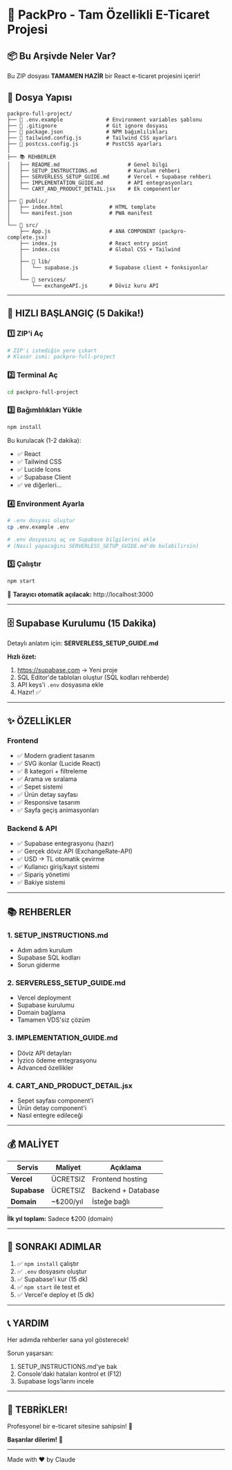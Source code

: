 # 🎉 PackPro - Tam Özellikli E-Ticaret Projesi

## 📦 Bu Arşivde Neler Var?

Bu ZIP dosyası **TAMAMEN HAZİR** bir React e-ticaret projesini içerir!

## 📁 Dosya Yapısı

```
packpro-full-project/
├── 📄 .env.example              # Environment variables şablonu
├── 📄 .gitignore                # Git ignore dosyası
├── 📄 package.json              # NPM bağımlılıkları
├── 📄 tailwind.config.js        # Tailwind CSS ayarları
├── 📄 postcss.config.js         # PostCSS ayarları
│
├── 📚 REHBERLER
│   ├── README.md                      # Genel bilgi
│   ├── SETUP_INSTRUCTIONS.md          # Kurulum rehberi
│   ├── SERVERLESS_SETUP_GUIDE.md      # Vercel + Supabase rehberi
│   ├── IMPLEMENTATION_GUIDE.md        # API entegrasyonları
│   └── CART_AND_PRODUCT_DETAIL.jsx    # Ek componentler
│
├── 📁 public/
│   ├── index.html               # HTML template
│   └── manifest.json            # PWA manifest
│
└── 📁 src/
    ├── App.js                   # ANA COMPONENT (packpro-complete.jsx)
    ├── index.js                 # React entry point
    ├── index.css                # Global CSS + Tailwind
    │
    ├── 📁 lib/
    │   └── supabase.js          # Supabase client + fonksiyonlar
    │
    └── 📁 services/
        └── exchangeAPI.js       # Döviz kuru API
```

---

## 🚀 HIZLI BAŞLANGIÇ (5 Dakika!)

### 1️⃣ ZIP'i Aç
```bash
# ZIP'i istediğin yere çıkart
# Klasör ismi: packpro-full-project
```

### 2️⃣ Terminal Aç
```bash
cd packpro-full-project
```

### 3️⃣ Bağımlılıkları Yükle
```bash
npm install
```

Bu kurulacak (1-2 dakika):
- ✅ React
- ✅ Tailwind CSS
- ✅ Lucide Icons
- ✅ Supabase Client
- ✅ ve diğerleri...

### 4️⃣ Environment Ayarla
```bash
# .env dosyası oluştur
cp .env.example .env

# .env dosyasını aç ve Supabase bilgilerini ekle
# (Nasıl yapacağını SERVERLESS_SETUP_GUIDE.md'de bulabilirsin)
```

### 5️⃣ Çalıştır
```bash
npm start
```

🎉 **Tarayıcı otomatik açılacak:** http://localhost:3000

---

## 🗄️ Supabase Kurulumu (15 Dakika)

Detaylı anlatım için: **SERVERLESS_SETUP_GUIDE.md**

**Hızlı özet:**

1. https://supabase.com → Yeni proje
2. SQL Editor'de tabloları oluştur (SQL kodları rehberde)
3. API keys'i `.env` dosyasına ekle
4. Hazır! ✅

---

## ✨ ÖZELLİKLER

### Frontend
- ✅ Modern gradient tasarım
- ✅ SVG ikonlar (Lucide React)
- ✅ 8 kategori + filtreleme
- ✅ Arama ve sıralama
- ✅ Sepet sistemi
- ✅ Ürün detay sayfası
- ✅ Responsive tasarım
- ✅ Sayfa geçiş animasyonları

### Backend & API
- ✅ Supabase entegrasyonu (hazır)
- ✅ Gerçek döviz API (ExchangeRate-API)
- ✅ USD → TL otomatik çevirme
- ✅ Kullanıcı giriş/kayıt sistemi
- ✅ Sipariş yönetimi
- ✅ Bakiye sistemi

---

## 📚 REHBERLER

### 1. SETUP_INSTRUCTIONS.md
- Adım adım kurulum
- Supabase SQL kodları
- Sorun giderme

### 2. SERVERLESS_SETUP_GUIDE.md
- Vercel deployment
- Supabase kurulumu
- Domain bağlama
- Tamamen VDS'siz çözüm

### 3. IMPLEMENTATION_GUIDE.md
- Döviz API detayları
- İyzico ödeme entegrasyonu
- Advanced özellikler

### 4. CART_AND_PRODUCT_DETAIL.jsx
- Sepet sayfası component'i
- Ürün detay component'i
- Nasıl entegre edileceği

---

## 💰 MALİYET

| Servis | Maliyet | Açıklama |
|--------|---------|----------|
| **Vercel** | ÜCRETSIZ | Frontend hosting |
| **Supabase** | ÜCRETSIZ | Backend + Database |
| **Domain** | ~₺200/yıl | İsteğe bağlı |

**İlk yıl toplam:** Sadece ₺200 (domain)

---

## 🎯 SONRAKI ADIMLAR

1. ✅ `npm install` çalıştır
2. ✅ `.env` dosyasını oluştur
3. ✅ Supabase'i kur (15 dk)
4. ✅ `npm start` ile test et
5. ✅ Vercel'e deploy et (5 dk)

---

## 📞 YARDIM

Her adımda rehberler sana yol gösterecek!

Sorun yaşarsan:
1. SETUP_INSTRUCTIONS.md'ye bak
2. Console'daki hataları kontrol et (F12)
3. Supabase logs'larını incele

---

## 🎊 TEBRİKLER!

Profesyonel bir e-ticaret sitesine sahipsin! 🚀

**Başarılar dilerim!** 💙

---

Made with ❤️ by Claude
